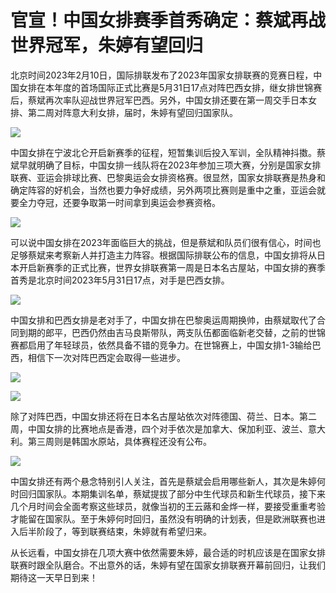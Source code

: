 # 官宣！中国女排赛季首秀确定：蔡斌再战世界冠军，朱婷有望回归

北京时间2023年2月10日，国际排联发布了2023年国家女排联赛的竞赛日程，中国女排在本年度的首场国际正式比赛是5月31日17点对阵巴西女排，继女排世锦赛后，蔡斌再次率队迎战世界冠军巴西。另外，中国女排还要在第一周交手日本女排、第二周对阵意大利女排，届时，朱婷有望回归国家队。

![](https://inews.gtimg.com/newsapp_bt/0/15655277493/1000)

中国女排在宁波北仑开启新赛季的征程，短暂集训后投入军训，全队精神抖擞。蔡斌早就明确了目标，中国女排一线队将在2023年参加三项大赛，分别是国家女排联赛、亚运会排球比赛、巴黎奥运会女排资格赛。很显然，国家女排联赛是热身和确定阵容的好机会，当然也要力争好成绩，另外两项比赛则是重中之重，亚运会就要全力夺冠，还要争取第一时间拿到奥运会参赛资格。

![](https://inews.gtimg.com/newsapp_bt/0/15655277487/1000)

可以说中国女排在2023年面临巨大的挑战，但是蔡斌和队员们很有信心，时间也足够蔡斌来考察新人并打造主力阵容。根据国际排联公布的信息，中国女排将从日本开启新赛季的正式比赛，世界女排联赛第一周是日本名古屋站，中国女排的赛季首秀是北京时间2023年5月31日17点，对手是巴西女排。

![](https://inews.gtimg.com/newsapp_bt/0/15655277496/1000)

中国女排和巴西女排是老对手了，中国女排在巴黎奥运周期换帅，由蔡斌取代了合同到期的郎平，巴西仍然由吉马良斯带队，两支队伍都面临新老交替，之前的世锦赛都启用了年轻球员，依然具备不错的竞争力。在世锦赛上，中国女排1-3输给巴西，相信下一次对阵巴西定会取得一些进步。

![](https://inews.gtimg.com/newsapp_bt/0/15655277478/1000)

![](https://inews.gtimg.com/newsapp_bt/0/15655277477/1000)

除了对阵巴西，中国女排还将在日本名古屋站依次对阵德国、荷兰、日本。第二周，中国女排的比赛地点是香港，四个对手依次是加拿大、保加利亚、波兰、意大利。第三周则是韩国水原站，具体赛程还没有公布。

![](https://inews.gtimg.com/newsapp_bt/0/15655277490/1000)

中国女排还有两个悬念特别引人关注，首先是蔡斌会启用哪些新人，其次是朱婷何时回归国家队。本期集训名单，蔡斌提拔了部分中生代球员和新生代球员，接下来几个月时间会全面考察这些球员，就像当初的王云蕗和金烨一样，要接受重重考验才能留在国家队。至于朱婷何时回归，虽然没有明确的计划表，但是欧洲联赛也进入后半阶段了，等到联赛结束，朱婷就有希望归来。

从长远看，中国女排在几项大赛中依然需要朱婷，最合适的时机应该是在国家女排联赛时跟全队磨合。不出意外的话，朱婷有望在国家女排联赛开幕前回归，让我们期待这一天早日到来！

